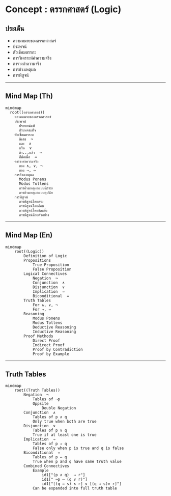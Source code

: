 # Concept : ตรรกศาสตร์ (Logic)

## ประเด็น
- ความหมายของตรรกศาสตร์
- ประพจน์
- ตัวเชื่อมตรรกะ
- การวิเคราะห์ค่าความจริง
- ตารางค่าความจริง
- การอ้างเหตุผล
- การพิสูจน์

---

## Mind Map (Th)

```mermaid
mindmap
  root((ตรรกศาสตร์))
    ความหมายของตรรกศาสตร์
    ประพจน์
      ประพจน์แท้
      ประพจน์เท็จ
    ตัวเชื่อมตรรกะ
      นิเสธ  ¬
      และ  ∧ 
      หรือ  ∨ 
      ถ้า...แล้ว  ⇒ 
      ก็ต่อเมื่อ  ⇔
    ตารางค่าความจริง
      ของ ∧, ∨, ¬
      ของ ⇒, ⇔
    การอ้างเหตุผล
      Modus Ponens
      Modus Tollens
      การอ้างเหตุผลแบบนิรนัย
      การอ้างเหตุผลแบบอุปนัย
    การพิสูจน์
      การพิสูจน์โดยตรง
      การพิสูจน์โดยอ้อม
      การพิสูจน์โดยขัดแย้ง
      การพิสูจน์ด้วยตัวอย่าง
```

---

## Mind Map (En)

```mermaid
mindmap
	root((Logic))
		Definition of Logic
		Propositions
			True Proposition
			False Proposition
		Logical Connectives
			Negation  ¬ 
			Conjunction  ∧
			Disjunction  ∨
			Implication  ⇒
			Biconditional  ⇔
		Truth Tables
			For ∧, ∨, ¬
			For ⇒, ⇔
		Reasoning
			Modus Ponens
			Modus Tollens
			Deductive Reasoning
			Inductive Reasoning
		Proof Methods
			Direct Proof
			Indirect Proof
			Proof by Contradiction
			Proof by Example
```

---

## Truth Tables

```mermaid
mindmap
	root((Truth Tables))
		Negation  ¬ 
			Tables of ¬p
			Oppsite				
				Double Negation
		Conjunction  ∧
			Tables of p ∧ q
			Only true when both are true
		Disjunction  ∨
			Tables of p ∨ q
			True if at least one is true
		Implication  ⇒
			Tables of p ⇒ q
			False only when p is true and q is false
		Biconditional  ⇔ 
			Tables of p ⇔ q
			True when p and q have same truth value
		Combined Connectives
			Example 
				id1["(p ∧ q)  ⇒ r"]
				id1[" ¬p ⇔ (q ∨ r)"]
				id1["[(q ⇔ s) ∧ r] ∨ [(q ⇒ s)∨ r]"]
			Can be expanded into full truth table
```
